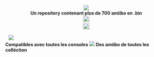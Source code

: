 <p align="center">
	<a href="https://github.com/Ghost0159/AmiiboGhost"><img src="https://github.com/Ghost0159/AmiiboGhost/blob/master/banner.jpg"></a><br>
	<b>Un repositery contenant plus de 700 amiibo en .bin</b><br>
</a>
	<a href="https://github.com/Ghost0159/AmiiboGhost" style="padding-left: 5px; padding-right: 5px;">
		<img src="https://img.shields.io/badge/Compatible_avec:-Wumiibo,_N2elite_(Amiiqo),_Amii_spoofer,_emuiibo-blue.svg" height="20">
	<br/>
</a>
	<a href="https://github.com/Ghost0159/AmiiboGhost" style="padding-left: 5px; padding-right: 5px;">
		<img src="https://img.shields.io/badge/Un_simple_repositery_contenant_plus_de-700_amiibo_en_.bin-red.svg" height="20"
</p>
			
<p align="">
	<a href="https://github.com/Ghost0159/AmiiboGhost/raw/master/Other.jpg"><img src="https://github.com/Ghost0159/AmiiboGhost/blob/master/Other.jpg"></a><br>
	<b>Compatibles avec toutes les consoles</b>
	<a href="https://github.com/Ghost0159/AmiiboGhost/raw/master/amiibo-cat%C3%A9gories.jpg"><img src="https://github.com/Ghost0159/AmiiboGhost/blob/master/amiibo-cat%C3%A9gories.jpg"></a>
	<b>Des amiibo de toutes les colléction</b><br>
